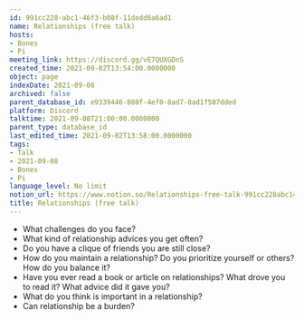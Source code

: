 ```yaml
---
id: 991cc228-abc1-46f3-b08f-11dedd6a6ad1
name: Relationships (free talk)
hosts:
- Bones
- Pi
meeting_link: https://discord.gg/vE7QUXGDnS
created_time: 2021-09-02T13:54:00.0000000
object: page
indexDate: 2021-09-08
archived: false
parent_database_id: e9339446-880f-4ef0-8ad7-8ad1f507dded
platform: Discord
talktime: 2021-09-08T21:00:00.0000000
parent_type: database_id
last_edited_time: 2021-09-02T13:58:00.0000000
tags:
- Talk
- 2021-09-08
- Bones
- Pi
language_level: No limit
notion_url: https://www.notion.so/Relationships-free-talk-991cc228abc146f3b08f11dedd6a6ad1
title: Relationships (free talk)
---
```



   - What challenges do you face?
   - What kind of relationship advices you get often?
   - Do you have a clique of friends you are still close?
   - How do you maintain a relationship? Do you prioritize yourself or others? How do you balance it?
   - Have you ever read a book or article on relationships? What drove you to read it? What advice did it gave you?
   - What do you think is important in a relationship?
   - Can relationship be a burden?










